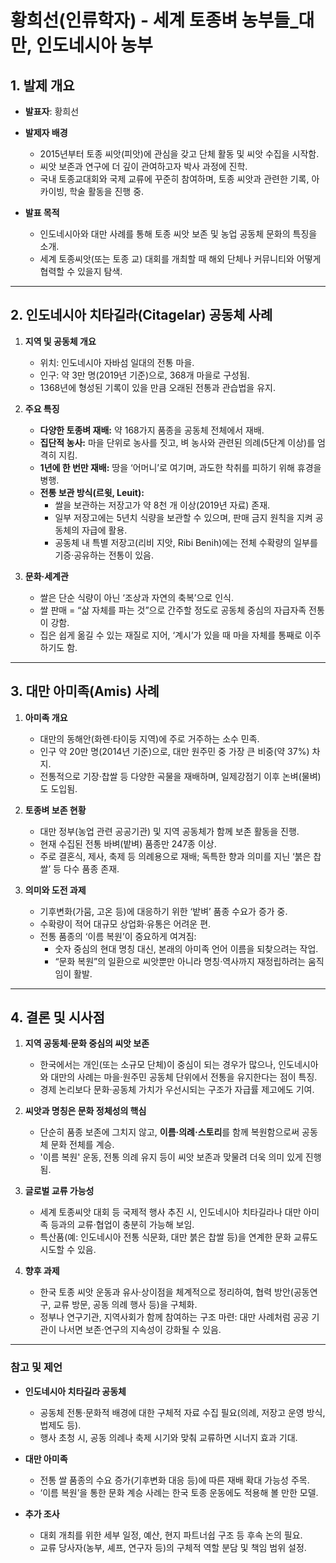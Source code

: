 # 황희선(인류학자) - 세계 토종벼 농부들_대만, 인도네시아 농부

## 1. 발제 개요

- **발표자**: 황희선
- **발제자 배경**  
  - 2015년부터 토종 씨앗(피앗)에 관심을 갖고 단체 활동 및 씨앗 수집을 시작함.  
  - 씨앗 보존과 연구에 더 깊이 관여하고자 박사 과정에 진학.  
  - 국내 토종교대회와 국제 교류에 꾸준히 참여하며, 토종 씨앗과 관련한 기록, 아카이빙, 학술 활동을 진행 중.

- **발표 목적**  
  - 인도네시아와 대만 사례를 통해 토종 씨앗 보존 및 농업 공동체 문화의 특징을 소개.  
  - 세계 토종씨앗(또는 토종 교) 대회를 개최할 때 해외 단체나 커뮤니티와 어떻게 협력할 수 있을지 탐색.  

---

## 2. 인도네시아 치타길라(Citagelar) 공동체 사례

1) **지역 및 공동체 개요**  
   - 위치: 인도네시아 자바섬 일대의 전통 마을.  
   - 인구: 약 3만 명(2019년 기준)으로, 368개 마을로 구성됨.  
   - 1368년에 형성된 기록이 있을 만큼 오래된 전통과 관습법을 유지.

2) **주요 특징**  
   - **다양한 토종벼 재배:** 약 168가지 품종을 공동체 전체에서 재배.  
   - **집단적 농사:** 마을 단위로 농사를 짓고, 벼 농사와 관련된 의례(5단계 이상)를 엄격히 지킴.  
   - **1년에 한 번만 재배:** 땅을 ‘어머니’로 여기며, 과도한 착취를 피하기 위해 휴경을 병행.  
   - **전통 보관 방식(르윗, Leuit):**  
     - 쌀을 보관하는 저장고가 약 8천 개 이상(2019년 자료) 존재.  
     - 일부 저장고에는 5년치 식량을 보관할 수 있으며, 판매 금지 원칙을 지켜 공동체의 자급에 활용.  
     - 공동체 내 특별 저장고(리비 지앗, Ribi Benih)에는 전체 수확량의 일부를 기증·공유하는 전통이 있음.

3) **문화·세계관**  
   - 쌀은 단순 식량이 아닌 ‘조상과 자연의 축복’으로 인식.  
   - 쌀 판매 = “삶 자체를 파는 것”으로 간주할 정도로 공동체 중심의 자급자족 전통이 강함.  
   - 집은 쉽게 옮길 수 있는 재질로 지어, ‘계시’가 있을 때 마을 자체를 통째로 이주하기도 함.

---

## 3. 대만 아미족(Amis) 사례

1) **아미족 개요**  
   - 대만의 동해안(화롄·타이둥 지역)에 주로 거주하는 소수 민족.  
   - 인구 약 20만 명(2014년 기준)으로, 대만 원주민 중 가장 큰 비중(약 37%) 차지.  
   - 전통적으로 기장·찹쌀 등 다양한 곡물을 재배하며, 일제강점기 이후 논벼(물벼)도 도입됨.

2) **토종벼 보존 현황**  
   - 대만 정부(농업 관련 공공기관) 및 지역 공동체가 함께 보존 활동을 진행.  
   - 현재 수집된 전통 바벼(밭벼) 품종만 247종 이상.  
   - 주로 결혼식, 제사, 축제 등 의례용으로 재배; 독특한 향과 의미를 지닌 ‘붉은 찹쌀’ 등 다수 품종 존재.

3) **의미와 도전 과제**  
   - 기후변화(가뭄, 고온 등)에 대응하기 위한 ‘밭벼’ 품종 수요가 증가 중.  
   - 수확량이 적어 대규모 상업화·유통은 어려운 편.  
   - 전통 품종의 ‘이름 복원’이 중요하게 여겨짐:  
     - 숫자 중심의 현대 명칭 대신, 본래의 아미족 언어 이름을 되찾으려는 작업.  
     - “문화 복원”의 일환으로 씨앗뿐만 아니라 명칭·역사까지 재정립하려는 움직임이 활발.

---

## 4. 결론 및 시사점

1) **지역 공동체·문화 중심의 씨앗 보존**  
   - 한국에서는 개인(또는 소규모 단체)이 중심이 되는 경우가 많으나, 인도네시아와 대만의 사례는 마을·원주민 공동체 단위에서 전통을 유지한다는 점이 특징.  
   - 경제 논리보다 문화·공동체 가치가 우선시되는 구조가 자급률 제고에도 기여.

2) **씨앗과 명칭은 문화 정체성의 핵심**  
   - 단순히 품종 보존에 그치지 않고, **이름·의례·스토리**를 함께 복원함으로써 공동체 문화 전체를 계승.  
   - '이름 복원' 운동, 전통 의례 유지 등이 씨앗 보존과 맞물려 더욱 의미 있게 진행됨.

3) **글로벌 교류 가능성**  
   - 세계 토종씨앗 대회 등 국제적 행사 추진 시, 인도네시아 치타길라나 대만 아미족 등과의 교류·협업이 충분히 가능해 보임.  
   - 특산품(예: 인도네시아 전통 식문화, 대만 붉은 찹쌀 등)을 연계한 문화 교류도 시도할 수 있음.

4) **향후 과제**  
   - 한국 토종 씨앗 운동과 유사·상이점을 체계적으로 정리하여, 협력 방안(공동연구, 교류 방문, 공동 의례 행사 등)을 구체화.  
   - 정부나 연구기관, 지역사회가 함께 참여하는 구조 마련: 대만 사례처럼 공공 기관이 나서면 보존·연구의 지속성이 강화될 수 있음.

---

### 참고 및 제언

- **인도네시아 치타길라 공동체**  
  - 공동체 전통·문화적 배경에 대한 구체적 자료 수집 필요(의례, 저장고 운영 방식, 법제도 등).  
  - 행사 초청 시, 공동 의례나 축제 시기와 맞춰 교류하면 시너지 효과 기대.

- **대만 아미족**  
  - 전통 쌀 품종의 수요 증가(기후변화 대응 등)에 따른 재배 확대 가능성 주목.  
  - ‘이름 복원’을 통한 문화 계승 사례는 한국 토종 운동에도 적용해 볼 만한 모델.

- **추가 조사**  
  - 대회 개최를 위한 세부 일정, 예산, 현지 파트너쉽 구조 등 후속 논의 필요.  
  - 교류 당사자(농부, 셰프, 연구자 등)의 구체적 역할 분담 및 책임 범위 설정.
